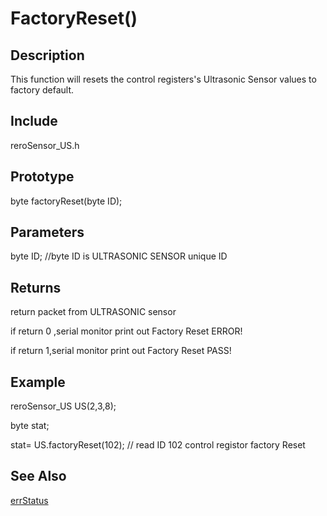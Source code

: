 # FactoryReset() #

## Description ##
This function will resets the control registers's Ultrasonic Sensor values to factory default.

## Include ##
reroSensor_US.h

## Prototype ##
byte factoryReset(byte ID);

## Parameters ##
byte ID; //byte ID is ULTRASONIC SENSOR unique ID

## Returns ##
 return packet from ULTRASONIC sensor
 
if return 0 ,serial monitor print out Factory Reset ERROR!

if return 1,serial monitor print out Factory Reset PASS!

## Example ##
reroSensor_US US(2,3,8);

byte stat;

stat= US.factoryReset(102); // read ID 102 control registor factory Reset

## See Also ##

[errStatus](https://github.com/duckwalker/Cytron-Technology-Ultrasonic-Sensor/blob/wiki/example/Error%20Status.md)

